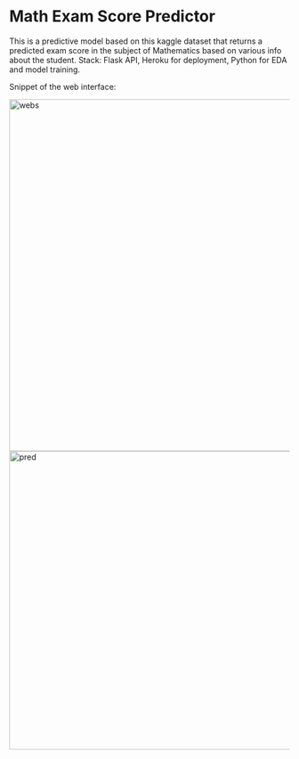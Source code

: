 # Math Exam Score Predictor

This is a predictive model based on this kaggle dataset that returns a predicted exam score in the subject of Mathematics based on various info about the student.
Stack: Flask API, Heroku for deployment, Python for EDA and model training.

Snippet of the web interface:

<img width="632" alt="webs" src="https://github.com/AsmaaMHadir/Students-Performance-Prediction/assets/46932156/ac2b70d0-2984-4a58-9377-3edd57a662a5">
<img width="536" alt="pred" src="https://github.com/AsmaaMHadir/Students-Performance-Prediction/assets/46932156/f68fef5e-7c60-42e2-8ae6-a072a13362e9">
